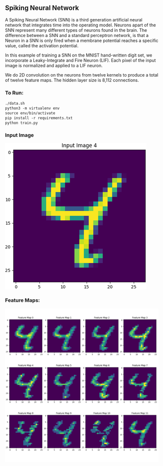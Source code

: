 ## Spiking Neural Network

A Spiking Neural Network (SNN) is a third generation artificial neural network that integrates time into the operating model. Neurons apart of the SNN represent many different types of neurons found in the brain. The difference between a SNN and a standard perceptron network, is that a Neuron in a SNN is only fired when a membrane potential reaches a specific value, called the activation potential.

In this example of training a SNN on the MNIST hand-written digit set, we incorporate a Leaky-Integrate and Fire Neuron (LIF). Each pixel of the input image is normalized and applied to a LIF neuron.

We do 2D convolution on the neurons from twelve kernels to produce a total of twelve feature maps. The hidden layer size is 8,112 connections.

### To Run:
```
./data.sh
python3 -m virtualenv env
source env/bin/activate
pip install -r requirements.txt
python train.py
```

### Input Image

<img src="https://github.com/jk-/snn-mnist/blob/master/plots/input_image_4.png" with="300">

### Feature Maps:

<img src="https://github.com/jk-/snn-mnist/blob/master/plots/feature_map.png">
